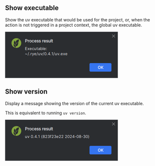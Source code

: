 ## Show executable

Show the uv executable that would be used for the project,
or, when the action is not triggered in a project context,
the global uv executable.

![](../assets/uv-actions-show-executable-demo.png)


## Show version

Display a message showing the version of the current uv executable.

This is equivalent to running `uv version`.

![](../assets/uv-actions-show-version-demo.png)
